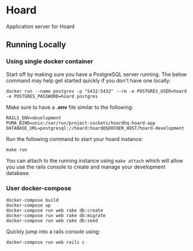 # Hoard

Application server for Hoard



## Running Locally


### Using single docker container

Start off by making sure you have a PostgreSQL server running. The below command may help get started quickly if you don't have one locally:

```
docker run --name postgres -p "5432:5432" --rm -e POSTGRES_USER=hoard -e POSTGRES_PASSWORD=hoard postgres
```

Make sure to have a **.env** file similar to the following:

```
RAILS_ENV=development
PUMA_BIND=unix:/var/run/project-sockets/hoardhq-hoard-app
DATABASE_URL=postgresql://hoard:hoard@$DOCKER_HOST/hoard-development
```

Run the following command to start your hoard instance:

```
make run
```

You can attach to the running instance using `make attach` which will allow you use the rails console to create and manage your development database.


### User docker-compose

```
docker-compose build
docker-compose up
docker-compose run web rake db:create
docker-compose run web rake db:migrate
docker-compose run web rake db:seed
```

Quickly jump into a rails console using:

```
docker-compose run web rails c
```
